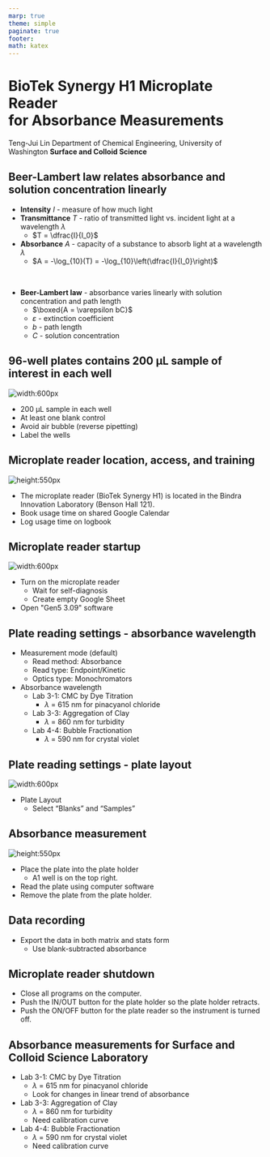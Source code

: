 ```yaml
---
marp: true
theme: simple
paginate: true
footer:
math: katex
---
```

<!-- Marp for VS Code v2.6.0 -->

<!-- headingDivider: 2 -->
<!-- _class: cover -->
# BioTek Synergy H1 Microplate Reader <br/> for Absorbance Measurements

Teng-Jui Lin
Department of Chemical Engineering, University of Washington
**Surface and Colloid Science**

## Beer-Lambert law relates absorbance and solution concentration linearly
<!-- _class: twocol -->
- **Intensity** $I$ - measure of how much light
- **Transmittance** $T$ - ratio of transmitted light vs. incident light  at a wavelength $\lambda$
  - $T = \dfrac{I}{I_0}$
- **Absorbance** $A$ - capacity of a substance to absorb light at a wavelength $\lambda$
  - $A = -\log_{10}(T) = -\log_{10}\left(\dfrac{I}{I_0}\right)$

<br/>

- **Beer-Lambert law** - absorbance varies linearly with solution concentration and path length
  - $\boxed{A = \varepsilon bC}$
  - $\varepsilon$ - extinction coefficient
  - $b$ - path length
  - $C$ - solution concentration

## 96-well plates contains 200 µL sample of interest in each well
<!-- _class: twocol -->
![width:600px](96-well-plate.jpg)

- 200 µL sample in each well
- At least one blank control
- Avoid air bubble (reverse pipetting)
- Label the wells

## Microplate reader location, access, and training
<!-- _class: twocol -->
![height:550px](microplate-reader-full.jpeg)

- The microplate reader (BioTek Synergy H1) is located in the Bindra Innovation Laboratory (Benson Hall 121).
- Book usage time on shared Google Calendar
- Log usage time on logbook

## Microplate reader startup
<!-- _class: twocol -->
![width:600px](microplate-reader-front.jpeg)

- Turn on the microplate reader
  - Wait for self-diagnosis
  - Create empty Google Sheet
- Open "Gen5 3.09" software

## Plate reading settings - absorbance wavelength
<!-- _class: twocol -->
- Measurement mode (default)
  - Read method: Absorbance
  - Read type: Endpoint/Kinetic
  - Optics type: Monochromators
- Absorbance wavelength
  - Lab 3-1: CMC by Dye Titration
    - *λ* = 615 nm for pinacyanol chloride
  - Lab 3-3: Aggregation of Clay
    - *λ* = 860 nm for turbidity
  - Lab 4-4: Bubble Fractionation
    - *λ* = 590 nm for crystal violet

## Plate reading settings - plate layout
<!-- _class: twocol -->
![width:600px](plate-labels.jpeg)

- Plate Layout
  - Select “Blanks” and “Samples”

## Absorbance measurement
<!-- _class: twocol -->
![height:550px](sample-holder.jpeg)

- Place the plate into the plate holder
  - A1 well is on the top right.
- Read the plate using computer software
- Remove the plate from the plate holder.

## Data recording
<!-- _class: twocol -->
- Export the data in both matrix and stats form
  - Use blank-subtracted absorbance

## Microplate reader shutdown
<!-- _class: twocol -->
- Close all programs on the computer.
- Push the IN/OUT button for the plate holder so the plate holder retracts.
- Push the ON/OFF button for the plate reader so the instrument is turned off.

## Absorbance measurements for Surface and Colloid Science Laboratory
<!-- _class: twocol -->
- Lab 3-1: CMC by Dye Titration
  - *λ* = 615 nm for pinacyanol chloride
  - Look for changes in linear trend of absorbance
- Lab 3-3: Aggregation of Clay
  - *λ* = 860 nm for turbidity
  - Need calibration curve
- Lab 4-4: Bubble Fractionation
  - *λ* = 590 nm for crystal violet
  - Need calibration curve
